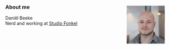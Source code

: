 ###  About me

<img src="resources/daniel-vierkant.jpg" style="float: right; width: 120px; margin-top: -30px;">

Daniël Beeke<br>
Nerd and working at <a href="https://studiofonkel.nl" target="_blank">Studio Fonkel</a>